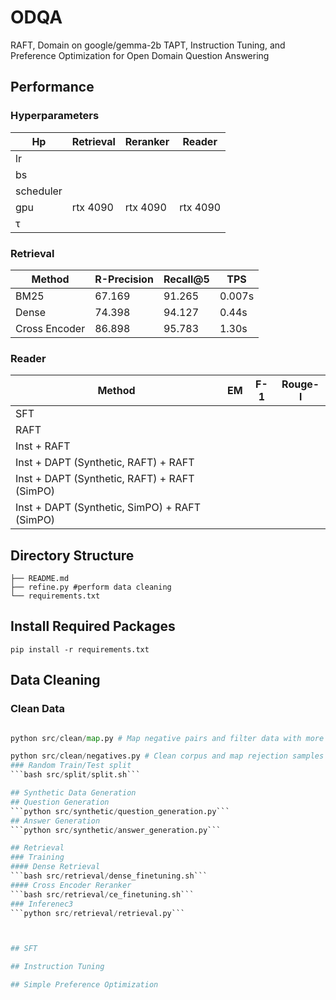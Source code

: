 # ODQA
RAFT, Domain  on google/gemma-2b TAPT, Instruction Tuning, and Preference Optimization for Open Domain Question Answering
## Performance
### Hyperparameters
| Hp | Retrieval | Reranker | Reader | 
| ------------- | ------------- | ------------- | ------------- |
| lr |  |  |  |
| bs |  |  |  |
| scheduler |  |  |  |
| gpu | rtx 4090  | rtx 4090  | rtx 4090  |
| τ |  |  |  |
### Retrieval
| Method | R-Precision | Recall@5 | TPS | 
| ------------- | ------------- | ------------- | ------------- |
| BM25 | 67.169 | 91.265 | 0.007s |
| Dense | 74.398  | 94.127 | 0.44s |
| Cross Encoder | 86.898 | 95.783 | 1.30s |

### Reader
| Method | EM | F-1 | Rouge-l |
| ------------- | ------------- | ------------- |------------- |
| SFT |  |   | |
| RAFT |   |   | |
| Inst + RAFT |   |   | |
| Inst + DAPT (Synthetic, RAFT) + RAFT |   |   | |
| Inst + DAPT (Synthetic, RAFT) + RAFT (SimPO) |   |   | |
| Inst + DAPT (Synthetic, SimPO) + RAFT (SimPO) |   |   | |

## Directory Structure
```
├── README.md
├── refine.py #perform data cleaning
└── requirements.txt
```

## Install Required Packages
```pip install -r requirements.txt```

## Data Cleaning
### Clean Data
```python src/clean/clean.py # html parsing

python src/clean/map.py # Map negative pairs and filter data with more than 1 gold table for Retrieval

python src/clean/negatives.py # Clean corpus and map rejection samples for Preference Optmization```
### Random Train/Test split
```bash src/split/split.sh```

## Synthetic Data Generation
## Question Generation
```python src/synthetic/question_generation.py```
## Answer Generation
```python src/synthetic/answer_generation.py```

## Retrieval
### Training
#### Dense Retrieval
```bash src/retrieval/dense_finetuning.sh```
#### Cross Encoder Reranker
```bash src/retrieval/ce_finetuning.sh```
### Inferenec3
```python src/retrieval/retrieval.py```



## SFT

## Instruction Tuning

## Simple Preference Optimization
